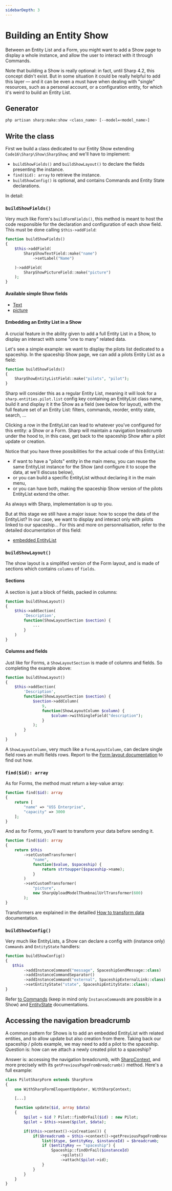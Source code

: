 ```yaml
---
sidebarDepth: 3
---
```


# Building an Entity Show

Between an Entity List and a Form, you might want to add a Show page to display a whole instance, and allow the user to interact with it through Commands.

Note that building a Show is really optional: in fact, until Sharp 4.2, this concept didn't exist. But in some situation it could be really helpful to add this layer — and it can be even a must have when dealing with "single" resources, such as a personal account, or a configuration entity, for which it's weird to build an Entity List.

## Generator

```bash
php artisan sharp:make:show <class_name> [--model=<model_name>]
```

## Write the class

First we build a class dedicated to our Entity Show extending `Code16\Sharp\Show\SharpShow`; and we'll have to implement:

- `buildShowFields()` and `buildShowLayout()` to declare the fields presenting the instance.
- `find($id): array` to retrieve the instance.
- `buildShowConfig()` is optional, and contains Commands and Entity State declarations.

In detail:

### `buildShowFields()`

Very much like Form's `buildFormFields()`, this method is meant to host the code responsible for the declaration and configuration of each show field. This must be done calling `$this->addField`:

```php
function buildShowFields()
{
    $this->addField(
        SharpShowTextField::make("name")
            ->setLabel("Name")

    )->addField(
        SharpShowPictureField::make("picture")
    );
}
```


#### Available simple Show fields

- [Text](show-fields/text.md)
- [picture](show-fields/picture.md)


#### Embedding an Entity List in a Show

A crucial feature in the ability given to add a full Entity List in a Show, to display an interact with some "one to many" related data.

Let's see a simple example: we want to display the pilots list dedicated to a spaceship. In the spaceship Show page, we can add a pilots Entity List as a field:

```php
function buildShowFields()
{
    SharpShowEntityListField::make("pilots", "pilot");
}
```

Sharp will consider this as a regular Entity List, meaning it will look for a `sharp.entities.pilot.list` config key containing an EntityList class name, build it and display it it the Show as a field (see below for layout), with the full feature set of an Entity List: filters, commands, reorder, entity state, search, ...

Clicking a row in the EntityList can lead to whatever you've configured for this entity: a Show or a Form. Sharp will maintain a navigation breadcrumb under the hood to, in this case, get back to the spaceship Show after a pilot update or creation.

Notice that you have three possibilities for the actual code of this EntityList: 
- if want to have a "pilots" entity in the main menu, you can reuse the same EntityList instance for the Show (and configure it to scope the data, at we'll discuss below),
- or you can build a specific EntityList without declaring it in the main menu,
- or you can have both, making the spaceship Show version of the  pilots EntityList extend the other.

As always with Sharp, implementation is up to you.

But at this stage we still have a major issue: how to scope the data of the EntityList? In our case, we want to display and interact only with pilots linked to our spaceship... For this and more on personnalisation, refer to the detailed documentation of this field:

- [embedded EntityList](show-fields/embedded-entity-list.md)


### `buildShowLayout()`

The show layout is a simplifed version of the Form layout, and is made of sections which contains `columns` of `fields`.

#### Sections

A section is just a block of fields, packed in columns:

```php
function buildShowLayout()
{
    $this->addSection(
        'Description', 
        function(ShowLayoutSection $section) {
            ...
        }
    )
}

```


#### Columns and fields

Just like for Forms, a `ShowLayoutSection` is made of columns and fields. So completing the example above:

```php
function buildShowLayout()
{
    $this->addSection(
        'Description', 
        function(ShowLayoutSection $section) {
            $section->addColumn(
                9, 
                function(ShowLayoutColumn $column) {
                    $column->withSingleField("description");
                }
            );
        }
    )
}

```

A `ShowLayoutColumn`, very much like a `FormLayoutColumn`, can declare single field rows an multi fields rows. Report to the [Form layout documentation](building-entity-form.md#buildformlayout) to find out how.


### `find($id): array`

As for Forms, the method must return a key-value array:

```php
function find($id): array
{
    return [
        "name" => "USS Enterprise",
        "capacity" => 3000
    ];
}
```

And as for Forms, you'll want to transform your data before sending it. 

```php
function find($id): array
{
	return $this
		->setCustomTransformer(
		    "name", 
		    function($value, $spaceship) {
			    return strtoupper($spaceship->name);
		    }
		)
		->setCustomTransformer(
		    "picture", 
		    new SharpUploadModelThumbnailUrlTransformer(600)
		);
}
```


Transformers are explained in the detailled [How to transform data](how-to-transform-data.md) documentation.


### `buildShowConfig()`

Very much like EntityLists, a Show can declare a config with (instance only) `Commands` and `EntityState` handlers:

```php
function buildShowConfig()
{
   $this
        ->addInstanceCommand("message", SpaceshipSendMessage::class)
        ->addInstanceCommandSeparator()
        ->addInstanceCommand("external", SpaceshipExternalLink::class)
        ->setEntityState("state", SpaceshipEntityState::class);
}
```

Refer [to Commands](commands.md) (keep in mind only `InstanceCommand`s are possible in a Show) and [EntityState](entity-states.md) documentations.


## Accessing the navigation breadcrumb

A common pattern for Shows is to add an embedded EntityList with related entities, and to allow update but also creation from there. Taking back our spaceship / pilots example, we may need to add a pilot to the spaceship. Question is: how can we attach a newly created pilot to a spaceship? 

Answer is: accessing the navigation breadcrumb, with [SharpContext](context.md), and more precisely with its `getPreviousPageFromBreadcrumb()` method. Here's a full example:

```php
class PilotSharpForm extends SharpForm
{
    use WithSharpFormEloquentUpdater, WithSharpContext;

    [...]

    function update($id, array $data)
    {
        $pilot = $id ? Pilot::findOrFail($id) : new Pilot;
        $pilot = $this->save($pilot, $data);

        if($this->context()->isCreation()) {
            if($breadcrumb = $this->context()->getPreviousPageFromBreadcrumb("show")) {
                list($type, $entityKey, $instanceId) = $breadcrumb;
                if ($entityKey == "spaceship") {
                    Spaceship::findOrFail($instanceId)
                        ->pilots()
                        ->attach($pilot->id);
                }
            }
        }
    }
}
```

